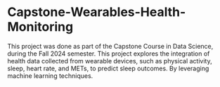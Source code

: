 # Capstone-Wearables-Health-Monitoring
This project was done as part of the Capstone Course in Data Science, during the Fall 2024 semester. This project explores the integration of health data collected from wearable devices, such as physical activity, sleep, heart rate, and METs, to predict sleep outcomes. By leveraging machine learning techniques.
